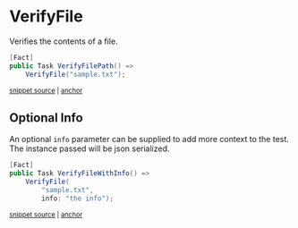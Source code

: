 <!--
GENERATED FILE - DO NOT EDIT
This file was generated by [MarkdownSnippets](https://github.com/SimonCropp/MarkdownSnippets).
Source File: /docs/mdsource/verify-file.source.md
To change this file edit the source file and then run MarkdownSnippets.
-->

# VerifyFile

Verifies the contents of a file.

<!-- snippet: VerifyFile -->
<a id='snippet-verifyfile'></a>
```cs
[Fact]
public Task VerifyFilePath() =>
    VerifyFile("sample.txt");
```
<sup><a href='/src/Verify.Tests/StreamTests.cs#L124-L130' title='Snippet source file'>snippet source</a> | <a href='#snippet-verifyfile' title='Start of snippet'>anchor</a></sup>
<!-- endSnippet -->


## Optional Info

An optional `info` parameter can be supplied to add more context to the test. The instance passed will be json serialized.

<!-- snippet: VerifyFileWithInfo -->
<a id='snippet-verifyfilewithinfo'></a>
```cs
[Fact]
public Task VerifyFileWithInfo() =>
    VerifyFile(
        "sample.txt",
        info: "the info");
```
<sup><a href='/src/Verify.Tests/StreamTests.cs#L143-L151' title='Snippet source file'>snippet source</a> | <a href='#snippet-verifyfilewithinfo' title='Start of snippet'>anchor</a></sup>
<!-- endSnippet -->
